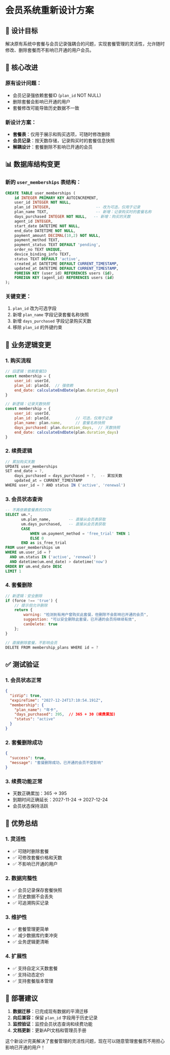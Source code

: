 # 会员系统重新设计方案

## 🎯 设计目标

解决原有系统中套餐与会员记录强耦合的问题，实现套餐管理的灵活性，允许随时修改、删除套餐而不影响已开通的用户会员。

## 🔄 核心改进

### 原有设计问题：
- 会员记录强依赖套餐ID (`plan_id` NOT NULL)
- 删除套餐会影响已开通的用户
- 套餐修改可能导致历史数据不一致

### 新设计方案：
- **套餐表**：仅用于展示和购买选项，可随时修改删除
- **会员记录**：按天数存储，记录购买时的套餐信息快照
- **解耦设计**：套餐删除不影响已开通的会员

## 📊 数据库结构变更

### 新的 `user_memberships` 表结构：

```sql
CREATE TABLE user_memberships (
    id INTEGER PRIMARY KEY AUTOINCREMENT,
    user_id INTEGER NOT NULL,
    plan_id INTEGER,                    -- 改为可选，仅用于记录
    plan_name TEXT,                     -- 新增：记录购买时的套餐名称
    days_purchased INTEGER NOT NULL,   -- 新增：购买的天数
    agent_id INTEGER,
    start_date DATETIME NOT NULL,
    end_date DATETIME NOT NULL,
    payment_amount DECIMAL(10,2) NOT NULL,
    payment_method TEXT,
    payment_status TEXT DEFAULT 'pending',
    order_no TEXT UNIQUE,
    device_binding_info TEXT,
    status TEXT DEFAULT 'active',
    created_at DATETIME DEFAULT CURRENT_TIMESTAMP,
    updated_at DATETIME DEFAULT CURRENT_TIMESTAMP,
    FOREIGN KEY (user_id) REFERENCES users (id),
    FOREIGN KEY (agent_id) REFERENCES users (id)
);
```

### 关键变更：
1. `plan_id` 改为可选字段
2. 新增 `plan_name` 字段记录套餐名称快照
3. 新增 `days_purchased` 字段记录购买天数
4. 移除 `plan_id` 的外键约束

## 🔧 业务逻辑变更

### 1. 购买流程
```javascript
// 旧逻辑：依赖套餐ID
const membership = {
    user_id: userId,
    plan_id: planId,  // 强依赖
    end_date: calculateEndDate(plan.duration_days)
}

// 新逻辑：记录天数快照
const membership = {
    user_id: userId,
    plan_id: planId,           // 可选，仅用于记录
    plan_name: plan.name,      // 套餐名称快照
    days_purchased: plan.duration_days,  // 天数快照
    end_date: calculateEndDate(plan.duration_days)
}
```

### 2. 续费逻辑
```javascript
// 累加购买天数
UPDATE user_memberships 
SET end_date = ?, 
    days_purchased = days_purchased + ?,  -- 累加天数
    updated_at = CURRENT_TIMESTAMP
WHERE user_id = ? AND status IN ('active', 'renewal')
```

### 3. 会员状态查询
```sql
-- 不再依赖套餐表的JOIN
SELECT um.*, 
       um.plan_name,        -- 直接从会员表获取
       um.days_purchased,   -- 直接从会员表获取
       CASE 
           WHEN um.payment_method = 'free_trial' THEN 1
           ELSE 0 
       END as is_free_trial
FROM user_memberships um
WHERE um.user_id = ? 
  AND um.status IN ('active', 'renewal') 
  AND datetime(um.end_date) > datetime('now')
ORDER BY um.end_date DESC
LIMIT 1
```

### 4. 套餐删除
```javascript
// 新逻辑：安全删除
if (force !== 'true') {
    // 提示但允许删除
    return {
        warning: "检测到有用户曾购买此套餐，但删除不会影响已开通的会员",
        suggestion: "可以安全删除此套餐，已开通的会员将继续有效",
        canDelete: true
    };
}

// 直接删除套餐，不影响会员
DELETE FROM membership_plans WHERE id = ?
```

## ✅ 测试验证

### 1. 会员状态正常
```json
{
  "isVip": true,
  "expireTime": "2027-12-24T17:10:54.191Z",
  "membership": {
    "plan_name": "年卡",
    "days_purchased": 395,  // 365 + 30 (续费累加)
    "status": "active"
  }
}
```

### 2. 套餐删除成功
```json
{
  "success": true,
  "message": "套餐删除成功，已开通的会员不受影响"
}
```

### 3. 续费功能正常
- 天数正确累加：365 → 395
- 到期时间正确延长：2027-11-24 → 2027-12-24
- 会员状态保持活跃

## 🎉 优势总结

### 1. 灵活性
- ✅ 可随时删除套餐
- ✅ 可修改套餐价格和天数
- ✅ 不影响已开通的用户

### 2. 数据完整性
- ✅ 会员记录保存套餐快照
- ✅ 历史数据不会丢失
- ✅ 可追溯购买记录

### 3. 维护性
- ✅ 套餐管理更简单
- ✅ 减少数据库约束冲突
- ✅ 业务逻辑更清晰

### 4. 扩展性
- ✅ 支持自定义天数套餐
- ✅ 支持动态定价
- ✅ 支持套餐版本管理

## 🚀 部署建议

1. **数据迁移**：已完成现有数据的平滑迁移
2. **向后兼容**：保留 `plan_id` 字段用于历史记录
3. **监控验证**：监控会员状态查询和续费功能
4. **文档更新**：更新API文档和管理员手册

这个新设计完美解决了套餐管理的灵活性问题，现在可以随意管理套餐而不用担心影响已开通的用户！
